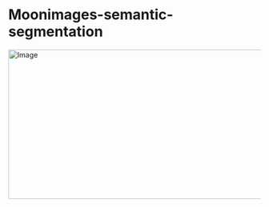# Moonimages-semantic-segmentation

<img width="1578" height="299" alt="Image" src="https://github.com/user-attachments/assets/f61b408a-559e-463a-b1f4-5f0b1f0b9c58" />
